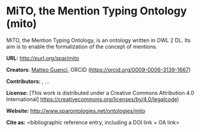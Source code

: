 # MiTO, the Mention Typing Ontology (mito)

MiTO, the Mention Typing Ontology, is an ontology written in OWL 2 DL. Its aim is to enable the formalization of the concept of mentions.  

**URL:** http://purl.org/spar/mito

**Creators**: [Matteo Guenci](https://github.com/matteo-guenci), ORCID (https://orcid.org/0009-0006-3139-1667)

**Contributors:** [<contributor full name>](<contributor URL - pref. ORCID>), ...

**License:** [This work is distributed under a Creative Commons Attribution 4.0 International] https://creativecommons.org/licenses/by/4.0/legalcode)

**Website:** http://www.sparontologies.net/ontologies/mito

**Cite as:** <bibliographic reference entry, including a DOI link + OA link>
